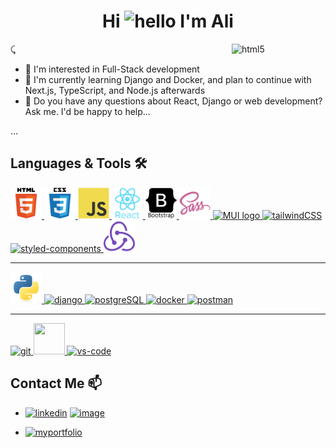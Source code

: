<h1 align="center">Hi <span><img src="https://upload.wikimedia.org/wikipedia/commons/thumb/3/38/Emoji_u1f64b.svg/768px-Emoji_u1f64b.svg.png" alt="hello" width="90" /></span> I'm Ali</h1>

  <a target="_blank" rel="noopener noreferrer">
    <img src="https://media2.giphy.com/media/ImmvDZ2c9xPR8gDvHV/giphy.webp?cid=ecf05e47h7gpuikpuhelnmay2977bsi96ac00ug4s8nysh9r&rid=giphy.webp&ct=s" alt="html5" width="150" align="right" />
  </a>
<span>&#10553;</span>

- 👀 I'm interested in Full-Stack development
- 🔭 I'm currently learning Django and Docker, and plan to continue with Next.js, TypeScript, and Node.js afterwards
- 💬 Do you have any questions about React, Django or web development? Ask me. I'd be happy to help...

<span>&#8230;</span>

## Languages & Tools  🛠

<p align="left">
  <a href="https://www.w3.org/html/" target="_blank" rel="noopener noreferrer">
    <img src="https://raw.githubusercontent.com/devicons/devicon/master/icons/html5/html5-original-wordmark.svg" alt="html5" width="50" height="50"/>
  </a>
  <a href="https://www.w3schools.com/css/" target="_blank" rel="noopener noreferrer">
    <img src="https://raw.githubusercontent.com/devicons/devicon/master/icons/css3/css3-original-wordmark.svg" alt="css3" width="50" height="50"/>
  </a>
  <a href="https://developer.mozilla.org/en-US/docs/Web/JavaScript" target="_blank" rel="noopener noreferrer">
    <img src="https://raw.githubusercontent.com/devicons/devicon/master/icons/javascript/javascript-original.svg" alt="javascript" width="50" height="50"/>
  </a> 
  <a href="https://reactjs.org/" target="_blank" rel="noopener noreferrer">
    <img src="https://raw.githubusercontent.com/devicons/devicon/master/icons/react/react-original-wordmark.svg" alt="react" width="50" height="50"/>
  </a>
   <a href="https://getbootstrap.com" target="_blank" rel="noopener noreferrer">
    <img src="https://raw.githubusercontent.com/devicons/devicon/master/icons/bootstrap/bootstrap-plain-wordmark.svg" alt="bootstrap" width="50" height="50"/>
  </a>
  <a href="https://sass-lang.com" target="_blank" rel="noopener noreferrer">
    <img src="https://raw.githubusercontent.com/devicons/devicon/master/icons/sass/sass-original.svg" alt="sass" width="50" height="50"/>
  </a>
  <a href="https://mui.com/" rel="noopener noreferrer" target="_blank">
    <img src="https://mui.com/static/logo.png" alt="MUI logo" width="50" height="50"/>
  </a>
  <a href="https://tailwindcss.com/" target="_blank" rel="noopener noreferrer">
    <img alt="tailwindCSS" src="https://upload.wikimedia.org/wikipedia/commons/thumb/d/d5/Tailwind_CSS_Logo.svg/2048px-Tailwind_CSS_Logo.svg.png" width="50" height="50"/>
  </a>
  <a href="https://www.styled-components.com" target="_blank" rel="noopener noreferrer">
    <img alt="styled-components" src="https://raw.githubusercontent.com/styled-components/brand/master/styled-components.png" width="50" height="50" />
  </a>
  <a href="https://redux.js.org" target="_blank" rel="noopener noreferrer">
    <img src="https://raw.githubusercontent.com/devicons/devicon/master/icons/redux/redux-original.svg" alt="redux" width="50" height="50"/>
  </a>
  <hr/>
  <a href="https://www.python.org" target="_blank" rel="noopener noreferrer">
    <img src="https://raw.githubusercontent.com/devicons/devicon/master/icons/python/python-original.svg" alt="python" width="50" height="50"/>
  </a>
  <a href="https://www.djangoproject.com/" target="_blank" rel="noopener noreferrer">
    <img src="https://cdn.worldvectorlogo.com/logos/django.svg" alt="django" width="50" height="50"/>
  </a>
  <a href="https://www.postgresql.org/" target="_blank" rel="noopener noreferrer"> 
    <img src="https://upload.wikimedia.org/wikipedia/commons/thumb/2/29/Postgresql_elephant.svg/1985px-Postgresql_elephant.svg.png" alt="postgreSQL" width="50" height="50"/>
  </a>
  <a href="https://www.docker.com/" target="_blank" rel="noopener noreferrer">
    <img src="https://www.docker.com/wp-content/uploads/2022/03/vertical-logo-monochromatic.png" alt="docker" width="50" height="50"/>
  </a>
  <a href="https://postman.com" target="_blank" rel="noopener noreferrer">
    <img src="https://www.vectorlogo.zone/logos/getpostman/getpostman-icon.svg" alt="postman" width="50" height="50"/>
  </a>
  <hr/>
  <a href="https://git-scm.com/" target="_blank" rel="noopener noreferrer">
    <img src="https://www.vectorlogo.zone/logos/git-scm/git-scm-icon.svg" alt="git" width="50" height="50"/>
  </a>
  <a href="#" target="_blank" rel="noopener noreferrer">
    <img src="https://www.svgrepo.com/show/354354/slack-icon.svg" width="50" height="50"/>
  </a>
  <a href="#" target="_blank" rel="noopener noreferrer">
    <img src="https://upload.wikimedia.org/wikipedia/commons/thumb/9/9a/Visual_Studio_Code_1.35_icon.svg/2048px-Visual_Studio_Code_1.35_icon.svg.png" alt="vs-code" width="50" height="50"/>
  </a>
</p>

## Contact Me  📫

- [![linkedin](https://img.shields.io/badge/linkedin-0A66C2?style=for-the-badge&logo=linkedin&logoColor=white)](https://www.linkedin.com/in/aliaydogdu/) [![image](https://img.shields.io/badge/Gmail-D14836?style=for-the-badge&logo=gmail&logoColor=white)](mailto:aliaydogdu105@gmail.com)

- <a href="https://aliaydogdu.netlify.app/" target="_blank" rel="noopener noreferrer">
    <img src="https://www.nicepng.com/png/full/111-1112693_portfolio-my-portfolio.png" alt="myportfolio" width="90" />
  </a>
